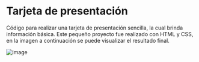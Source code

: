 # Tarjeta de presentación
Código para realizar una tarjeta de presentación sencilla, la cual brinda información básica.
Este pequeño proyecto fue realizado con HTML y CSS, en la imagen a continuación se puede visualizar el resultado final. 


![image](https://github.com/Michelle453/Tarjeta-presentacion/assets/73004404/414b8557-cf4c-4dbd-8e07-2fcf39a8f0c9)

